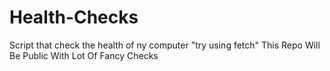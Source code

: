 # Health-Checks
Script that check the health of ny computer 
"try using fetch"
This Repo Will Be Public With Lot Of Fancy Checks
